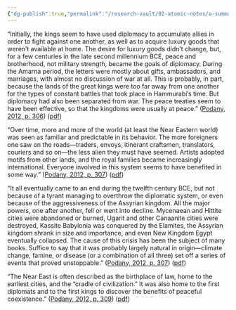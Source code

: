 ```yaml
---
{"dg-publish":true,"permalink":"/research-vault/02-atomic-notes/a-summary-of-how-diplomacy-evolved-in-the-near-east-late-bronze-age/"}
---
```


“Initially, the kings seem to have used diplomacy to accumulate allies in order to fight against one another, as well as to acquire luxury goods that weren’t available at home. The desire for luxury goods didn’t change, but, for a few centuries in the late second millennium BCE, peace and brotherhood, not military strength, became the goals of diplomacy. During the Amarna period, the letters were mostly about gifts, ambassadors, and marriages, with almost no discussion of war at all. This is probably, in part, because the lands of the great kings were too far away from one another for the types of constant battles that took place in Hammurabi’s time. But diplomacy had also been separated from war. The peace treaties seem to have been effective, so that the kingdoms were usually at peace.” ([Podany, 2012, p. 306](zotero://select/library/items/GN73GMNP)) ([pdf](zotero://open-pdf/library/items/LXNK9GFK?page=331&annotation=3V9NBRWW))

“Over time, more and more of the world (at least the Near Eastern world) was seen as familiar and predictable in its behavior. The more foreigners one saw on the roads—traders, envoys, itinerant craftsmen, translators, couriers and so on—the less alien they must have seemed. Artists adopted motifs from other lands, and the royal families became increasingly international. Everyone involved in this system seems to have benefited in some way.” ([Podany, 2012, p. 307](zotero://select/library/items/GN73GMNP)) ([pdf](zotero://open-pdf/library/items/LXNK9GFK?page=332&annotation=RTNGZQYU))

“It all eventually came to an end during the twelfth century BCE, but not because of a tyrant managing to overthrow the diplomatic system, or even because of the aggressiveness of the Assyrian kingdom. All the major powers, one after another, fell or went into decline. Mycenaean and Hittite cities were abandoned or burned, Ugarit and other Canaanite cities were destroyed, Kassite Babylonia was conquered by the Elamites, the Assyrian kingdom shrank in size and importance, and even New Kingdom Egypt eventually collapsed. The cause of this crisis has been the subject of many books. Suffice to say that it was probably largely natural in origin—climate change, famine, or disease (or a combination of all three) set off a series of events that proved unstoppable.” ([Podany, 2012, p. 307](zotero://select/library/items/GN73GMNP)) ([pdf](zotero://open-pdf/library/items/LXNK9GFK?page=332&annotation=QM3CVWVK))

“The Near East is often described as the birthplace of law, home to the earliest cities, and the “cradle of civilization.” It was also home to the first diplomats and to the first kings to discover the benefits of peaceful coexistence.” ([Podany, 2012, p. 309](zotero://select/library/items/GN73GMNP)) ([pdf](zotero://open-pdf/library/items/LXNK9GFK?page=334&annotation=GVMLWQXB))
